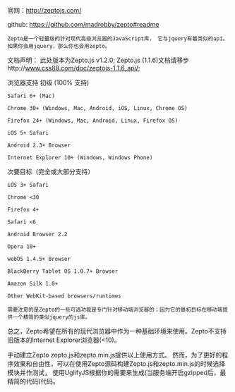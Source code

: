 官网：http://zeptojs.com/

github: https://github.com/madrobby/zepto#readme

	Zepto是一个轻量级的针对现代高级浏览器的JavaScript库， 它与jquery有着类似的api。 如果你会用jquery，那么你也会用zepto。

文档声明：
    此处版本为Zepto.js v1.2.0;
	Zepto.js (1.1.6)文档请移步http://www.css88.com/doc/zeptojs-1.1.6_api/;


浏览器支持
初级 (100% 支持)
	
	Safari 6+ (Mac)
	
	Chrome 30+ (Windows, Mac, Android, iOS, Linux, Chrome OS)
	
	Firefox 24+ (Windows, Mac, Android, Linux, Firefox OS)
	
	iOS 5+ Safari
	
	Android 2.3+ Browser
	
	Internet Explorer 10+ (Windows, Windows Phone)

次要目标（完全或大部分支持）

	iOS 3+ Safari

	Chrome <30

	Firefox 4+

	Safari <6

	Android Browser 2.2

	Opera 10+

	webOS 1.4.5+ Browser

	BlackBerry Tablet OS 1.0.7+ Browser

	Amazon Silk 1.0+

	Other WebKit-based browsers/runtimes

	需要注意的是Zepto的一些可选功能是专门针对移动端浏览器的；因为它的最初目标在移动端提供一个精简的类似jquery的js库。

总之，Zepto希望在所有的现代浏览器中作为一种基础环境来使用。Zepto不支持旧版本的Internet Explorer浏览器(<10)。

手动建立Zepto
	zepto.js和zepto.min.js提供以上使用方式。 然而，为了更好的程序效果和自由性，可以在使用Zepto源码构建Zepto.js和zepto.min.js的时候选择模块并作测试， 使用UglifyJS根据你的需要来生成(当服务端开启gzipped后，最精简的代码)代码。